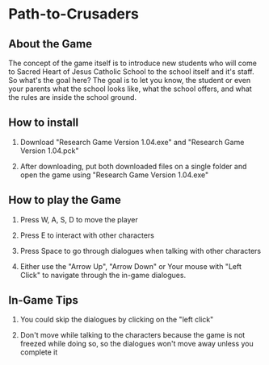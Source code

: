 # Path-to-Crusaders
## About the Game
The concept of the game itself is to introduce new students who will come to Sacred Heart of Jesus Catholic School to the school itself and it's staff. 
So what's the goal here? The goal is to let you know, the student or even your parents what the school looks like, what the school offers, and what the rules are inside the school ground.
## How to install
1. Download "Research Game Version 1.04.exe" and "Research Game Version 1.04.pck"

2. After downloading, put both downloaded files on a single folder and open the game using "Research Game Version 1.04.exe"


## How to play the Game
1. Press W, A, S, D to move the player

2. Press E to interact with other characters

3. Press Space to go through dialogues when talking with other characters

4. Either use the "Arrow Up", "Arrow Down" or Your mouse with "Left Click" to navigate through the in-game dialogues.

## In-Game Tips

1. You could skip the dialogues by clicking on the "left click"

2. Don't move while talking to the characters because the game is not freezed while doing so, so the dialogues won't move away unless you complete it




